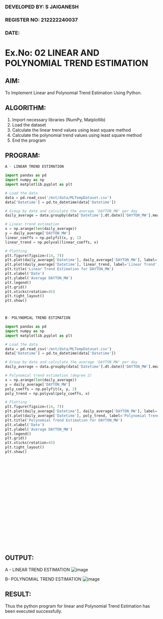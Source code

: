 ### DEVELOPED BY: S JAIGANESH
### REGISTER NO: 212222240037
### DATE:

# Ex.No: 02 LINEAR AND POLYNOMIAL TREND ESTIMATION

## AIM:
To Implement Linear and Polynomial Trend Estimation Using Python.

## ALGORITHM:
1. Import necessary libraries (NumPy, Matplotlib)
2. Load the dataset
3. Calculate the linear trend values using least square method
4. Calculate the polynomial trend values using least square method
5. End the program

## PROGRAM:
```python
A - LINEAR TREND ESTIMATION

import pandas as pd
import numpy as np
import matplotlib.pyplot as plt

# Load the data
data = pd.read_csv('/mnt/data/MLTempDataset.csv')
data['Datetime'] = pd.to_datetime(data['Datetime'])

# Group by date and calculate the average 'DAYTON_MW' per day
daily_average = data.groupby(data['Datetime'].dt.date)['DAYTON_MW'].mean().reset_index()

# Linear trend estimation
x = np.arange(len(daily_average))
y = daily_average['DAYTON_MW']
linear_coeffs = np.polyfit(x, y, 1)
linear_trend = np.polyval(linear_coeffs, x)

# Plotting
plt.figure(figsize=(14, 7))
plt.plot(daily_average['Datetime'], daily_average['DAYTON_MW'], label='Original Data', marker='o')
plt.plot(daily_average['Datetime'], linear_trend, label='Linear Trend', color='red')
plt.title('Linear Trend Estimation for DAYTON_MW')
plt.xlabel('Date')
plt.ylabel('Average DAYTON_MW')
plt.legend()
plt.grid()
plt.xticks(rotation=45)
plt.tight_layout()
plt.show()



B- POLYNOMIAL TREND ESTIMATION

import pandas as pd
import numpy as np
import matplotlib.pyplot as plt

# Load the data
data = pd.read_csv('/mnt/data/MLTempDataset.csv')
data['Datetime'] = pd.to_datetime(data['Datetime'])

# Group by date and calculate the average 'DAYTON_MW' per day
daily_average = data.groupby(data['Datetime'].dt.date)['DAYTON_MW'].mean().reset_index()

# Polynomial trend estimation (degree 2)
x = np.arange(len(daily_average))
y = daily_average['DAYTON_MW']
poly_coeffs = np.polyfit(x, y, 2)
poly_trend = np.polyval(poly_coeffs, x)

# Plotting
plt.figure(figsize=(14, 7))
plt.plot(daily_average['Datetime'], daily_average['DAYTON_MW'], label='Original Data', marker='o')
plt.plot(daily_average['Datetime'], poly_trend, label='Polynomial Trend (Degree 2)', color='green')
plt.title('Polynomial Trend Estimation for DAYTON_MW')
plt.xlabel('Date')
plt.ylabel('Average DAYTON_MW')
plt.legend()
plt.grid()
plt.xticks(rotation=45)
plt.tight_layout()
plt.show()



```
<br>
<br>
<br>
<br>
<br>
<br>
<br>
<br>
<br>
<br>
<br>
<br>
<br>
<br>
<br>
<br>

## OUTPUT:
A - LINEAR TREND ESTIMATION
![image](https://github.com/user-attachments/assets/8ddb27df-8542-436e-a5de-3f26b033b5c5)



B- POLYNOMIAL TREND ESTIMATION
![image](https://github.com/user-attachments/assets/8c12d074-4a04-4f3e-8533-a879970e739b)



## RESULT:
Thus the python program for linear and Polynomial Trend Estimation has been executed successfully.
